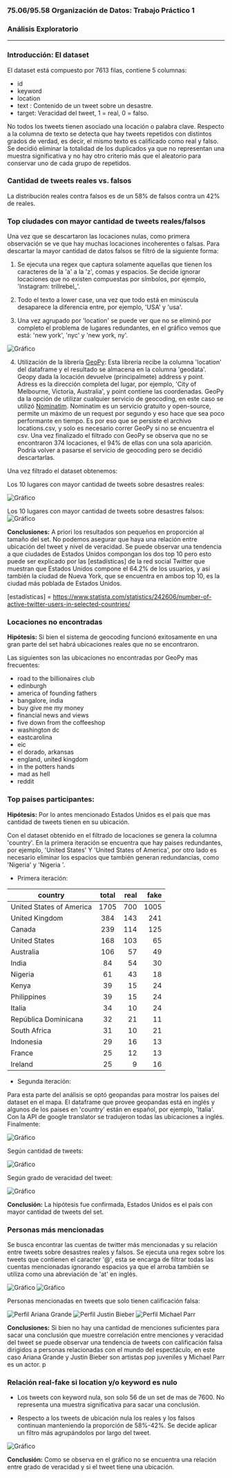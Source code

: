 ### 75.06/95.58 Organización de Datos: Trabajo Práctico 1 
### Análisis Exploratorio
------

### Introducción: El dataset

El dataset está compuesto por 7613 filas, contiene 5 columnas:
* id
* keyword
* location
* text : Contenido de un tweet sobre un desastre.
* target: Veracidad del tweet, 1 = real, 0 = falso.

No todos los tweets tienen asociado una locación o palabra clave. Respecto a la columna de texto se detecta que hay tweets repetidos con distintos grados de verdad, es decir, el mismo texto es calificado como real y falso. Se decidió eliminar la totalidad de los duplicados ya que no representan una muestra significativa y no hay otro criterio más que el aleatorio para conservar uno de cada grupo de repetidos.

### Cantidad de tweets reales vs. falsos

La distribución reales contra falsos es de un 58% de falsos contra un 42% de reales. 

### Top ciudades con mayor cantidad de tweets reales/falsos

Una vez que se descartaron las locaciones nulas, como primera observación se ve que hay muchas locaciones incoherentes o falsas. Para descartar la mayor cantidad de datos falsos se filtró de la siguiente forma:

1. Se ejecuta una regex que captura solamente aquellas que tienen los caracteres de la 'a' a la 'z', comas y espacios. Se decide ignorar locaciones que no existen compuestas por símbolos, por ejemplo, 'Instagram: trillrebel_'.

2. Todo el texto a lower case, una vez que todo está en minúscula desaparece la diferencia entre, por ejemplo, 'USA' y 'usa'.

3. Una vez agrupado por 'location' se puede ver que no se eliminó por completo el problema de lugares redundantes, en el gráfico vemos que está: 'new york', 'nyc' y 'new york, ny'. 

![Gráfico](img/grafico_locaciones_repetidas.png)

4. Utilización de la librería [GeoPy]: Esta librería recibe la columna 'location' del dataframe y el resultado se almacena en la columna 'geodata'. Geopy dada la locación devuelve (principalmete) address y point. Adress es la dirección completa del lugar, por ejemplo, 'City of Melbourne, Victoria, Australia', y point contiene las coordenadas. GeoPy da la opción de utilizar cualquier servicio de geocoding, en este caso se utilizó [Nominatim]. Nominatim es un servicio gratuito y open-source, permite un máximo de un request por segundo y eso hace que sea poco performante en tiempo. Es por eso que se persiste el archivo locations.csv, y solo es necesario correr GeoPy si no se encuentra el csv.
Una vez finalizado el filtrado con GeoPy se observa que no se encontraron 374 locaciones, el 94% de ellas con una sola aparición. Podría volver a pasarse el servicio de geocoding pero se decidió descartarlas.

[GeoPy]: https://geopy.readthedocs.io/en/stable/
[Nominatim]: https://nominatim.org/

Una vez filtrado el dataset obtenemos:

Los 10 lugares con mayor cantidad de tweets sobre desastres reales:

![Gráfico](img/grafico_10_loc_real.png)

Los 10 lugares con mayor cantidad de tweets sobre desastres falsos:
![Gráfico](img/grafico_10_loc_fake.png)

__Conclusiones:__ A priori los resultados son pequeños en proporción al tamaño del set. No podemos asegurar que haya una relación entre ubicación del tweet y nivel de veracidad. Se puede observar una tendencia a que ciudades de Estados Unidos compongan los dos top 10 pero esto puede ser explicado por las [estadísticas] de la red social Twitter que muestran que Estados Unidos compone el 64.2% de los usuarios, y así también la ciudad de Nueva York, que se encuentra en ambos top 10, es la ciudad más poblada de Estados Unidos. 

[estadísticas] = https://www.statista.com/statistics/242606/number-of-active-twitter-users-in-selected-countries/

### Locaciones no encontradas

__Hipótesis:__ Si bien el sistema de geocoding funcionó exitosamente en una gran parte del set habrá ubicaciones reales que no se encontraron.

Las siguientes son las ubicaciones no encontradas por GeoPy mas frecuentes:

* road to the billionaires club
* edinburgh
* america of founding fathers
* bangalore, india
* buy give me my money
* financial news and views
* five down from the coffeeshop
* washington dc
* eastcarolina
* eic
* el dorado, arkansas
* england, united kingdom
* in the potters hands
* mad as hell
* reddit


### Top paises participantes:

__Hipótesis:__ Por lo antes mencionado Estados Unidos es el país que mas cantidad de tweets tienen en su ubicación.

Con el dataset obtenido en el filtrado de locaciones se genera la columna 'country'. En la primera iteración se encuentra que hay paises redundantes, por ejemplo, 'United States' Y 'United States of America', por otro lado es necesario eliminar los espacios que también generan redundancias, como 'Nigeria' y 'Nigeria '. 
* Primera iteración:

| country					| total	| real | fake |
| ------------------------- |:-----:| ----:|-----:|
| United States of America 	| 1705	| 700  | 1005 |
| United Kingdom			| 384	| 143  | 241  |
| Canada	   				| 239	| 114  | 125  |
| United States				| 168	| 103  | 65   |     
| Australia					| 106	| 57   | 49   |
| India						| 84	| 54   | 30   |
| Nigeria					| 61	| 43   | 18   |
| Kenya						| 39	| 15   | 24   |
| Philippines				| 39	| 15   | 24   |
| Italia					| 34	| 10   | 24   |
| República Dominicana		| 32	| 21   | 11   |
| South Africa				| 31	| 10   | 21   |
| Indonesia					| 29	| 16   | 13   |
| France					| 25	| 12   | 13   |
| Ireland					| 25    | 9	   | 16   |

* Segunda iteración:

Para esta parte del análisis se optó geopandas para mostrar los paises del dataset en el mapa. El dataframe que provee geopandas está en inglés y algunos de los paises en 'country' están en español, por ejemplo, 'Italia'. Con la API de google translator se tradujeron todas las ubicaciones a inglés. Finalmente:

![Gráfico](img/grafico_mapa_paises.png)

Según cantidad de tweets:

![Gráfico](img/grafico_top_paises.png)

Según grado de veracidad del tweet:

![Gráfico](img/grafico_top_paises_veracidad.png)

__Conclusión:__ La hipótesis fue confirmada, Estados Unidos es el país con mayor cantidad de tweets del set.

### Personas más mencionadas

Se busca encontrar las cuentas de twitter más mencionadas y su relación entre tweets sobre desastres reales y falsos. Se ejecuta una regex sobre los tweets que contienen el caracter '@', esta se encarga de filtrar todas las cuentas mencionadas ignorando espacios ya que el arroba también se utiliza como una abreviación de 'at' en inglés. 

![Gráfico](img/mas_mencionados.png)
![Gráfico](img/mas_mencionados_rf.png)

Personas mencionadas en tweets que solo tienen calificación falsa:

![Perfil Ariana Grande](img/perfil_ariana.png)
![Perfil Justin Bieber](img/perfil_justin.png)
![Perfil Michael Parr](img/perfil_mikeparr.png)

__Conclusiones:__ Si bien no hay una cantidad de menciones suficientes para sacar una conclusión que muestre correlación entre menciones y veracidad del tweet se puede observar una tendencia de tweets con calificación falsa dirigidos a personas relacionadas con el mundo del espectáculo, en este caso Ariana Grande y Justin Bieber son artistas pop juveniles y Michael Parr es un actor. p

### Relación real-fake si location y/o keyword es nulo

* Los tweets con keyword nula, son solo 56 de un set de mas de 7600. No representa una muestra significativa para sacar una conclusión.

* Respecto a los tweets de ubicación nula los reales y los falsos continuan manteniendo la proporción de 58%-42%. Se decide aplicar un filtro más agrupándolos por largo del tweet.

![Gráfico](img/grafico_no_location_rf.png)

__Conclusión:__ Como se observa en el gráfico no se encuentra una relación entre grado de veracidad y si el tweet tiene una ubicación. 



